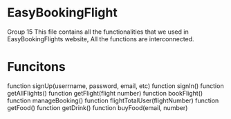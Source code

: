 # EasyBookingFlight
Group 15 
This file contains all the functionalities that we used in EasyBookingFlights website, All the functions are interconnected.

# Funcitons
function signUp(userrname, password, email, etc) 
function signIn()
function getAllFlights()
function getFlight(flight number)
function bookFlight()
function manageBooking()
function flightTotalUser(flightNumber)
function getFood()
function getDrink()
function buyFood(email, number)
